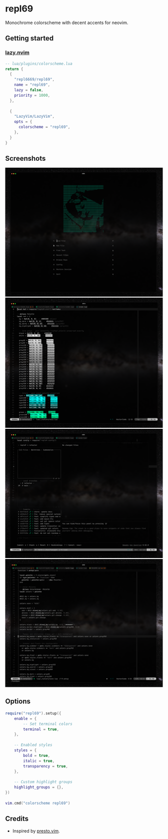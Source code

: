 # repl69

Monochrome colorscheme with decent accents for neovim.

## Getting started

### [lazy.nvim](https://lazy.folke.io/installation)

```lua
-- lua/plugins/colorscheme.lua
return {
  {
    "repl6669/repl69",
    name = "repl69",
    lazy = false,
    priority = 1000,
  },

  {
    "LazyVim/LazyVim",
    opts = {
      colorscheme = "repl69",
    },
  }
}
```

## Screenshots

![repl69 colorscheme preview 01](images/repl69_01.png)
![repl69 colorscheme preview 02](images/repl69_02.png)
![repl69 colorscheme preview 03](images/repl69_03.png)
![repl69 colorscheme preview 04](images/repl69_04.png)

## Options

```lua
require("repl69").setup({
    enable = {
        -- Set terminal colors
        terminal = true,
    },

    -- Enabled styles
    styles = {
        bold = true,
        italic = true,
        transparency = true,
    },

    -- Custom highlight groups
    highlight_groups = {},
})

vim.cmd("colorscheme repl69")
```

## Credits

- Inspired by [presto.vim](https://github.com/ewilazarus/preto/blob/master/colors/preto.vim).
